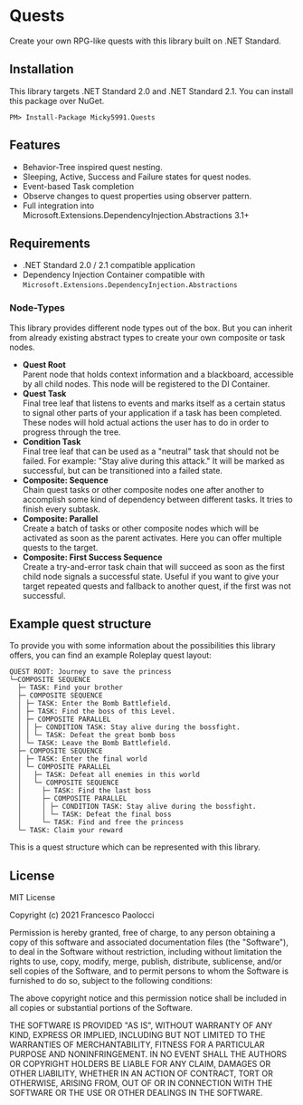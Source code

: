 # Quests

Create your own RPG-like quests with this library built on .NET Standard.

## Installation

This library targets .NET Standard 2.0 and .NET Standard 2.1. You can install this package over NuGet.
```
PM> Install-Package Micky5991.Quests
```

## Features

- Behavior-Tree inspired quest nesting.
- Sleeping, Active, Success and Failure states for quest nodes.
- Event-based Task completion
- Observe changes to quest properties using observer pattern.
- Full integration into Microsoft.Extensions.DependencyInjection.Abstractions 3.1+

## Requirements

- .NET Standard 2.0 / 2.1 compatible application
- Dependency Injection Container compatible with `Microsoft.Extensions.DependencyInjection.Abstractions`

### Node-Types

This library provides different node types out of the box. But you can inherit from already existing abstract types to create your own composite or task nodes.

- **Quest Root**\
   Parent node that holds context information and a blackboard, accessible by all child nodes. This node will be
   registered to the DI Container.
- **Quest Task**\
   Final tree leaf that listens to events and marks itself as a certain status to signal other parts of your application
   if a task has been completed. These nodes will hold actual actions the user has to do in order to progress through the tree.
- **Condition Task**\
   Final tree leaf that can be used as a "neutral" task that should not be failed. For example: "Stay alive during this attack." It will be marked as successful, but can be transitioned into a failed state.
- **Composite: Sequence**\
   Chain quest tasks or other composite nodes one after another to accomplish some kind of dependency between different tasks. It tries to finish every subtask.
- **Composite: Parallel**\
   Create a batch of tasks or other composite nodes which will be activated as soon as the parent activates. Here you can offer multiple quests to the target.
- **Composite: First Success Sequence**\
   Create a try-and-error task chain that will succeed as soon as the first child node signals a successful state. Useful if you want to give your target repeated quests and fallback to another quest, if the first was not successful.

## Example quest structure

To provide you with some information about the possibilities this library offers, you can find an example Roleplay quest layout:

```
QUEST ROOT: Journey to save the princess
└─COMPOSITE SEQUENCE
  ├─ TASK: Find your brother
  ├─ COMPOSITE SEQUENCE
  │ ├─ TASK: Enter the Bomb Battlefield.
  │ ├─ TASK: Find the boss of this Level.
  │ ├─ COMPOSITE PARALLEL
  │ │ ├─ CONDITION TASK: Stay alive during the bossfight.
  │ │ └─ TASK: Defeat the great bomb boss
  │ └─ TASK: Leave the Bomb Battlefield.
  ├─ COMPOSITE SEQUENCE
  │ ├─ TASK: Enter the final world
  │ └─ COMPOSITE PARALLEL
  │   ├─ TASK: Defeat all enemies in this world
  │   └─ COMPOSITE SEQUENCE
  │     ├─ TASK: Find the last boss
  │     ├─ COMPOSITE PARALLEL
  │     │ ├─ CONDITION TASK: Stay alive during the bossfight.
  │     │ └─ TASK: Defeat the final boss
  │     └─ TASK: Find and free the princess
  └─ TASK: Claim your reward
```

This is a quest structure which can be represented with this library.

## License

MIT License

Copyright (c) 2021 Francesco Paolocci

Permission is hereby granted, free of charge, to any person obtaining a copy
of this software and associated documentation files (the "Software"), to deal
in the Software without restriction, including without limitation the rights
to use, copy, modify, merge, publish, distribute, sublicense, and/or sell
copies of the Software, and to permit persons to whom the Software is
furnished to do so, subject to the following conditions:

The above copyright notice and this permission notice shall be included in all
copies or substantial portions of the Software.

THE SOFTWARE IS PROVIDED "AS IS", WITHOUT WARRANTY OF ANY KIND, EXPRESS OR
IMPLIED, INCLUDING BUT NOT LIMITED TO THE WARRANTIES OF MERCHANTABILITY,
FITNESS FOR A PARTICULAR PURPOSE AND NONINFRINGEMENT. IN NO EVENT SHALL THE
AUTHORS OR COPYRIGHT HOLDERS BE LIABLE FOR ANY CLAIM, DAMAGES OR OTHER
LIABILITY, WHETHER IN AN ACTION OF CONTRACT, TORT OR OTHERWISE, ARISING FROM,
OUT OF OR IN CONNECTION WITH THE SOFTWARE OR THE USE OR OTHER DEALINGS IN THE
SOFTWARE.
